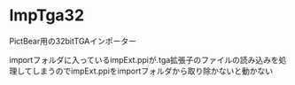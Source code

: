 # ImpTga32

PictBear用の32bitTGAインポーター

importフォルダに入っているimpExt.ppiが.tga拡張子のファイルの読み込みを処理してしまうのでimpExt.ppiをimportフォルダから取り除かないと動かない
